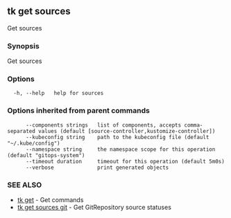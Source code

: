 ## tk get sources

Get sources

### Synopsis

Get sources

### Options

```
  -h, --help   help for sources
```

### Options inherited from parent commands

```
      --components strings   list of components, accepts comma-separated values (default [source-controller,kustomize-controller])
      --kubeconfig string    path to the kubeconfig file (default "~/.kube/config")
      --namespace string     the namespace scope for this operation (default "gitops-system")
      --timeout duration     timeout for this operation (default 5m0s)
      --verbose              print generated objects
```

### SEE ALSO

* [tk get](tk_get.md)	 - Get commands
* [tk get sources git](tk_get_sources_git.md)	 - Get GitRepository source statuses

